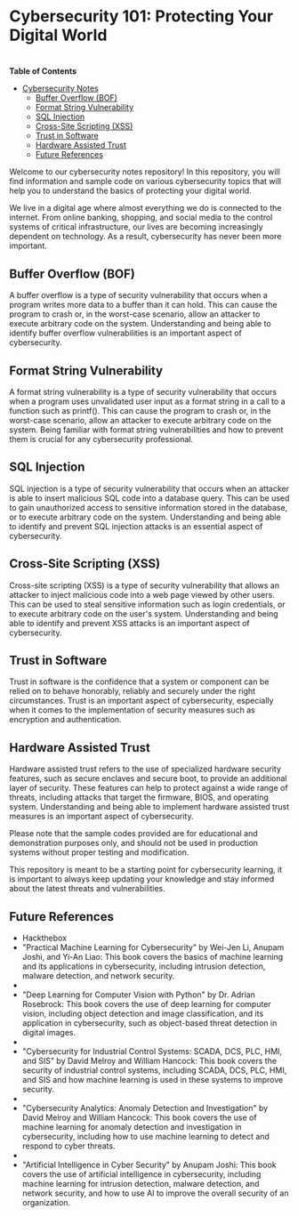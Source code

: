 # Cybersecurity 101: Protecting Your Digital World
<!-- # Cybersecurity Notes -->

# <!-- markdown-toc start - Don't edit this section. Run M-x markdown-toc-refresh-toc -->
**Table of Contents**

- [Cybersecurity Notes](#cybersecurity-notes)
    - [Buffer Overflow (BOF)](#buffer-overflow-bof)
    - [Format String Vulnerability](#format-string-vulnerability)
    - [SQL Injection](#sql-injection)
    - [Cross-Site Scripting (XSS)](#cross-site-scripting-xss)
    - [Trust in Software](#trust-in-software)
    - [Hardware Assisted Trust](#hardware-assisted-trust)
    - [Future References](#future-references)

<!-- markdown-toc end -->

Welcome to our cybersecurity notes repository! In this repository, you will find information and sample code on various cybersecurity topics that will help you to understand the basics of protecting your digital world.

We live in a digital age where almost everything we do is connected to the internet. From online banking, shopping, and social media to the control systems of critical infrastructure, our lives are becoming increasingly dependent on technology. As a result, cybersecurity has never been more important.

## Buffer Overflow (BOF)
A buffer overflow is a type of security vulnerability that occurs when a program writes more data to a buffer than it can hold. This can cause the program to crash or, in the worst-case scenario, allow an attacker to execute arbitrary code on the system. Understanding and being able to identify buffer overflow vulnerabilities is an important aspect of cybersecurity.

## Format String Vulnerability
A format string vulnerability is a type of security vulnerability that occurs when a program uses unvalidated user input as a format string in a call to a function such as printf(). This can cause the program to crash or, in the worst-case scenario, allow an attacker to execute arbitrary code on the system. Being familiar with format string vulnerabilities and how to prevent them is crucial for any cybersecurity professional.

## SQL Injection
SQL injection is a type of security vulnerability that occurs when an attacker is able to insert malicious SQL code into a database query. This can be used to gain unauthorized access to sensitive information stored in the database, or to execute arbitrary code on the system. Understanding and being able to identify and prevent SQL injection attacks is an essential aspect of cybersecurity.

## Cross-Site Scripting (XSS)
Cross-site scripting (XSS) is a type of security vulnerability that allows an attacker to inject malicious code into a web page viewed by other users. This can be used to steal sensitive information such as login credentials, or to execute arbitrary code on the user's system. Understanding and being able to identify and prevent XSS attacks is an important aspect of cybersecurity.

## Trust in Software
Trust in software is the confidence that a system or component can be relied on to behave honorably, reliably and securely under the right circumstances. Trust is an important aspect of cybersecurity, especially when it comes to the implementation of security measures such as encryption and authentication.

## Hardware Assisted Trust
Hardware assisted trust refers to the use of specialized hardware security features, such as secure enclaves and secure boot, to provide an additional layer of security. These features can help to protect against a wide range of threats, including attacks that target the firmware, BIOS, and operating system. Understanding and being able to implement hardware assisted trust measures is an important aspect of cybersecurity.

Please note that the sample codes provided are for educational and demonstration purposes only, and should not be used in production systems without proper testing and modification.

This repository is meant to be a starting point for cybersecurity learning, it is important to always keep updating your knowledge and stay informed about the latest threats and vulnerabilities.

## Future References
* Hackthebox
* "Practical Machine Learning for Cybersecurity" by Wei-Jen Li, Anupam Joshi, and Yi-An Liao: This book covers the basics of machine learning and its applications in cybersecurity, including intrusion detection, malware detection, and network security.
*
* "Deep Learning for Computer Vision with Python" by Dr. Adrian Rosebrock: This book covers the use of deep learning for computer vision, including object detection and image classification, and its application in cybersecurity, such as object-based threat detection in digital images.
*
* "Cybersecurity for Industrial Control Systems: SCADA, DCS, PLC, HMI, and SIS" by David Melroy and William Hancock: This book covers the security of industrial control systems, including SCADA, DCS, PLC, HMI, and SIS and how machine learning is used in these systems to improve security.
*
* "Cybersecurity Analytics: Anomaly Detection and Investigation" by David Melroy and William Hancock: This book covers the use of machine learning for anomaly detection and investigation in cybersecurity, including how to use machine learning to detect and respond to cyber threats.
*
* "Artificial Intelligence in Cyber Security" by Anupam Joshi: This book covers the use of artificial intelligence in cybersecurity, including machine learning for intrusion detection, malware detection, and network security, and how to use AI to improve the overall security of an organization.
